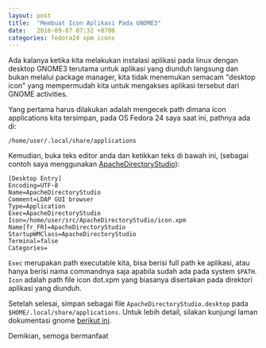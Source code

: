 ```yaml
---
layout: post
title:  "Membuat Icon Aplikasi Pada GNOME3"
date:   2016-09-07 07:32 +0700
categories: fedora24 xpm icons 
---
```


Ada kalanya ketika kita melakukan instalasi aplikasi pada linux dengan desktop GNOME3 terutama untuk aplikasi 
yang diunduh langsung dan bukan melalui package manager, kita tidak menemukan semacam "desktop icon" yang 
mempermudah kita untuk mengakses aplikasi tersebut dari GNOME activities.


Yang pertama harus dilakukan adalah mengecek path dimana icon applications kita tersimpan, pada OS Fedora 24
saya saat ini, pathnya ada di:

```
/home/user/.local/share/applications

```

Kemudian, buka teks editor anda dan ketikkan teks di bawah ini, (sebagai contoh saya menggunakan [ApacheDirectoryStudio][2]):


```
[Desktop Entry]
Encoding=UTF-8
Name=ApacheDirectoryStudio
Comment=LDAP GUI browser
Type=Application
Exec=ApacheDirectoryStudio
Icon=/home/user/src/ApacheDirectoryStudio/icon.xpm
Name[fr_FR]=ApacheDirectoryStudio
StartupWMClass=ApacheDirectoryStudio
Terminal=false
Categories=

```

`Exec` merupakan path executable kita, bisa berisi full path ke aplikasi, atau hanya berisi nama commandnya saja 
apabila sudah ada pada system `$PATH`.
`Icon` adalah path file icon dot.xpm yang biasanya disertakan pada direktori aplikasi yang diunduh. 


Setelah selesai, simpan sebagai file `ApacheDirectoryStudio.desktop` pada `$HOME/.local/share/applications`.
Untuk lebih detail, silakan kunjungi laman dokumentasi gnome [berikut ini][1].


Demikian, semoga bermanfaat


[1]: https://developer.gnome.org/integration-guide/stable/desktop-files.html.en
[2]: http://directory.apache.org/studio/download/download-linux.html

